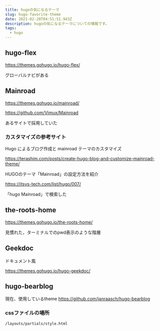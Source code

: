 ```yaml
---
title: hugoの気になるテーマ
slug: hugo-favorite-theme
date: 2021-02-28T04:51:51.943Z
description: hugoの気になるテーマについての情報です。
tags:
  - hugo
---
```

## hugo-flex
<https://themes.gohugo.io/hugo-flex/>

グローバルナビがある

## Mainroad
<https://themes.gohugo.io/mainroad/>

<https://github.com/Vimux/Mainroad>

あるサイトで採用していた

### カスタマイズの参考サイト

Hugo によるブログ作成と mainroad テーマのカスタマイズ

<https://terashim.com/posts/create-hugo-blog-and-customize-mainroad-theme/>

HUGOのテーマ「Mainroad」の設定方法を紹介

<https://itsys-tech.com/list/hugo/007/>

「hugo Mainroad」で検索した


## the-roots-home
<https://themes.gohugo.io/the-roots-home/>

見慣れた，ターミナルでのpwd表示のような階層

## Geekdoc

ドキュメント風

<https://themes.gohugo.io/hugo-geekdoc/>

## hugo-bearblog

現在、使用しているtheme
<https://github.com/janraasch/hugo-bearblog>

### cssファイルの場所
```
/layouts/partials/style.html
```
